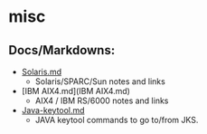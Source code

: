 # misc

## Docs/Markdowns:
  - [Solaris.md](Solaris.md)
    - Solaris/SPARC/Sun notes and links
  - [IBM AIX4.md](IBM AIX4.md)
    - AIX4 / IBM RS/6000 notes and links
  - [Java-keytool.md](Java-keytool.md)
    - JAVA keytool commands to go to/from JKS.
